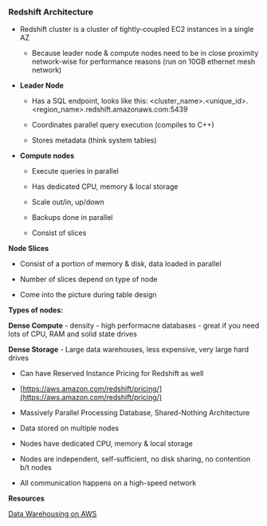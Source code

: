 ### Redshift Architecture

* Redshift cluster is a cluster of tightly-coupled EC2 instances in a single AZ

    * Because leader node & compute nodes need to be in close proximity network-wise for performance reasons (run on 10GB ethernet mesh network)

* **Leader Node**

    * Has a SQL endpoint, looks like this: <cluster_name>.<unique_id>.<region_name>.redshift.amazonaws.com:5439

    * Coordinates parallel query execution (compiles to C++)

    * Stores metadata (think system tables)

* **Compute nodes**

    * Execute queries in parallel

    * Has dedicated CPU, memory & local storage

    * Scale out/in, up/down

    * Backups done in parallel

    * Consist of slices

**Node Slices** 

* Consist of a portion of memory & disk, data loaded in parallel

* Number of slices depend on type of node

* Come into the picture during table design

**Types of nodes:**

**Dense Compute** - density - high performacne databases - great if you need lots of CPU, RAM and solid state drives

**Dense Storage** - Large data warehouses, less expensive, very large hard drives

* Can have Reserved Instance Pricing for Redshift as well

* [https://aws.amazon.com/redshift/pricing/](https://aws.amazon.com/redshift/pricing/)

* Massively Parallel Processing Database, Shared-Nothing Architecture

* Data stored on multiple nodes

* Nodes have dedicated CPU, memory & local storage

* Nodes are independent, self-sufficient, no disk sharing, no contention b/t nodes

* All communication happens on a high-speed network

**Resources**

[Data Warehousing on AWS](https://d0.awsstatic.com/whitepapers/enterprise-data-warehousing-on-aws.pdf)
